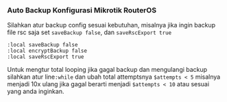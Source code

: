 ### Auto Backup Konfigurasi Mikrotik RouterOS

Silahkan atur backup config sesuai kebutuhan, misalnya jika ingin backup file rsc saja set `saveBackup false`, dan `saveRscExport true`

    :local saveBackup false
    :local encryptBackup false
    :local saveRscExport true
Untuk mengtur total looping jika gagal backup dan mengulangi backup silahkan atur line` :while ` dan ubah total attemptsnya  `$attempts < 5` misalnya menjadi 10x ulang jika gagal berarti menjadi  `$attempts < 10` atau sesuai yang anda inginkan.
